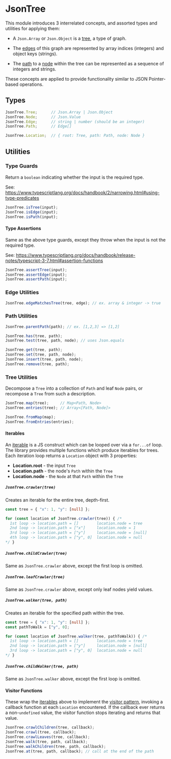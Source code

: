 # JsonTree

This module introduces 3 interrelated concepts, and assorted types and utilities
for applying them:

- A `Json.Array` or `Json.Object` is a
  [tree](https://en.wikipedia.org/wiki/Glossary_of_graph_theory#tree), a type of
  graph.

- The [edges](https://en.wikipedia.org/wiki/Glossary_of_graph_theory#edge) of
  this graph are represented by array indices (integers) and object keys
  (strings).

- The [path](https://en.wikipedia.org/wiki/Glossary_of_graph_theory#path) to a
  [node](https://en.wikipedia.org/wiki/Glossary_of_graph_theory#node) within the
  tree can be represented as a sequence of integers and strings.

These concepts are applied to provide functionality similar to JSON
Pointer-based operations.

## Types

<!-- deno-fmt-ignore -->
```ts
JsonTree.Tree;      // Json.Array | Json.Object
JsonTree.Node;      // Json.Value
JsonTree.Edge;      // string | number (should be an integer)
JsonTree.Path;      // Edge[]

JsonTree.Location;  // { root: Tree, path: Path, node: Node }
```

## Utilities

### Type Guards

Return a `boolean` indicating whether the input is the required type.

See:
https://www.typescriptlang.org/docs/handbook/2/narrowing.html#using-type-predicates

```ts
JsonTree.isTree(input);
JsonTree.isEdge(input);
JsonTree.isPath(input);
```

#### Type Assertions

Same as the above type guards, except they throw when the input is not the
required type.

See:
https://www.typescriptlang.org/docs/handbook/release-notes/typescript-3-7.html#assertion-functions

```ts
JsonTree.assertTree(input);
JsonTree.assertEdge(input);
JsonTree.assertPath(input);
```

### Edge Utilities

```ts
JsonTree.edgeMatchesTree(tree, edge); // ex. array & integer -> true
```

### Path Utilities

```ts
JsonTree.parentPath(path); // ex. [1,2,3] => [1,2]

JsonTree.has(tree, path);
JsonTree.test(tree, path, node); // uses Json.equals

JsonTree.get(tree, path);
JsonTree.set(tree, path, node);
JsonTree.insert(tree, path, node);
JsonTree.remove(tree, path);
```

### Tree Utilities

Decompose a `Tree` into a collection of `Path` and leaf `Node` pairs, or
recompose a `Tree` from such a description.

<!-- deno-fmt-ignore -->
```ts
JsonTree.map(tree);     // Map<Path, Node>
JsonTree.entries(tree); // Array<[Path, Node]>

JsonTree.fromMap(map);
JsonTree.fromEntries(entries);
```

#### Iterables

An
[iterable](https://developer.mozilla.org/en-US/docs/Web/JavaScript/Guide/Iterators_and_Generators#iterables)
is a JS construct which can be looped over via a `for...of` loop. The library
provides multiple functions which produce iterables for trees. Each iteration
loop returns a `Location` object with 3 properties:

- **Location.root** - the input `Tree`
- **Location.path** - the node's `Path` within the `Tree`
- **Location.node** - the `Node` at that `Path` within the `Tree`

##### `JsonTree.crawler(tree)`

Creates an iterable for the entire tree, depth-first.

<!-- deno-fmt-ignore -->
```ts
const tree = { "x": 1, "y": [null] };

for (const location of JsonTree.crawler(tree)) { /*
  1st loop -> location.path = []        location.node = tree
  2nd loop -> location.path = ["x"]     location.node = 1
  3rd loop -> location.path = ["y"]     location.node = [null]
  4th loop -> location.path = ["y", 0]  location.node = null
*/ }
```

##### `JsonTree.childCrawler(tree)`

Same as `JsonTree.crawler` above, except the first loop is omitted.

##### `JsonTree.leafCrawler(tree)`

Same as `JsonTree.crawler` above, except only leaf nodes yield values.

##### `JsonTree.walker(tree, path)`

Creates an iterable for the specified path within the tree.

<!-- deno-fmt-ignore -->
```ts
const tree = { "x": 1, "y": [null] };
const pathToWalk = ["y", 0];

for (const location of JsonTree.walker(tree, pathToWalk)) { /*
  1st loop -> location.path = []        location.node = tree
  2nd loop -> location.path = ["y"]     location.node = [null]
  3rd loop -> location.path = ["y", 0]  location.node = null
*/ }
```

##### `JsonTree.childWalker(tree, path)`

Same as `JsonTree.walker` above, except the first loop is omitted.

#### Visitor Functions

These wrap the [iterables](#iterables) above to implement the
[visitor pattern](https://en.wikipedia.org/wiki/Visitor_pattern), invoking a
callback function at each `Location` encountered. If the callback ever returns a
non-`undefined` value, the visitor function stops iterating and returns that
value.

```ts
JsonTree.crawlChildren(tree, callback);
JsonTree.crawl(tree, callback);
JsonTree.crawlLeaves(tree, callback);
JsonTree.walk(tree, path, callback);
JsonTree.walkChildren(tree, path, callback);
JsonTree.at(tree, path, callback); // call at the end of the path
```

